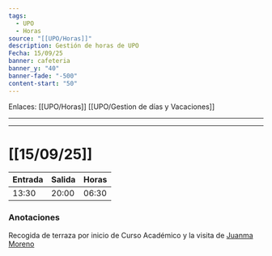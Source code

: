 ```yaml
---
tags:
  - UPO
  - Horas
source: "[[UPO/Horas]]"
description: Gestión de horas de UPO
Fecha: 15/09/25
banner: cafeteria
banner_y: "40"
banner-fade: "-500"
content-start: "50"
---
```


Enlaces: [[UPO/Horas]]    [[UPO/Gestion de días y Vacaciones]]


---
----

#  [[15/09/25]]


| Entrada | Salida | Horas |
| ------- | ------ | ----- |
| 13:30   | 20:00  | 06:30 |




### Anotaciones
Recogida de terraza por inicio de Curso Académico y la visita de [Juanma Moreno](https://es.m.wikipedia.org/wiki/Juanma_Moreno)



